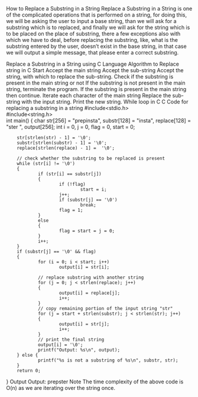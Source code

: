 How to Replace a Substring in a String
Replace a Substring in a String is one of the complicated operations that is performed on a string, for doing this, we will be asking the user to input a base string, than we will ask for a substring which is to replaced, and finally we will ask for the string which is to be placed on the place of substring, there a few exceptions also with which we have to deal, before replacing the substring, like, what is the substring entered by the user, doesn’t exist in the base string, in that case we will output a simple message, that please enter a correct substring.

Replace a Substring in a String using C Language
Algorithm to Replace string in C
Start
Accept the main string
Accept the sub-string
Accept the string, with which to replace the sub-string.
Check if the substring is present in the main string or not
If the substring is not present in the main string, terminate the program.
If the substring is present in the main string then continue.
Iterate each character of the main string
Replace the sub-string with the input string.
Print the new string.
While loop in C
C Code for replacing a substring in a string
#include<stdio.h>  
#include<string.h>  
  int main() {
        char str[256] = "prepinsta", substr[128] = "insta", replace[128] = "ster ", output[256];
        int i = 0, j = 0, flag = 0, start = 0;
        
        str[strlen(str) - 1] = '\0';
        substr[strlen(substr) - 1] = '\0';
        replace[strlen(replace) - 1] =  '\0';

        // check whether the substring to be replaced is present 
        while (str[i] != '\0')
        {
                if (str[i] == substr[j]) 
                {
                        if (!flag)
                                start = i;
                        j++;
                        if (substr[j] == '\0')
                                break;
                        flag = 1;
                } 
                else 
                {
                        flag = start = j = 0;
                }
                i++;
        }
        if (substr[j] == '\0' && flag)
        {
                for (i = 0; i < start; i++)
                        output[i] = str[i];

                // replace substring with another string 
                for (j = 0; j < strlen(replace); j++) 
                {
                        output[i] = replace[j];
                        i++;
                }
                // copy remaining portion of the input string "str" 
                for (j = start + strlen(substr); j < strlen(str); j++)
                {
                        output[i] = str[j];
                        i++;
                }
                // print the final string 
                output[i] = '\0';
                printf("Output: %s\n", output);
        } else {
                printf("%s is not a substring of %s\n", substr, str);
        }
        return 0;
  }
Output
Output: 
prepster
Note
The time complexity of the above code is O(n) as we are iterating over the string once.
